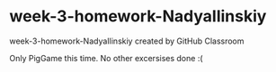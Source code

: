 # week-3-homework-NadyaIlinskiy
week-3-homework-NadyaIlinskiy created by GitHub Classroom

Only PigGame this time. 
No other excersises done :( 

